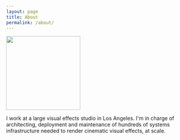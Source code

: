 ```yaml
---
layout: page
title: About
permalink: /about/
---
```


<img src="https://octodex.github.com/images/femalecodertocat.png" width="200" height="200" />

I work at a large visual effects studio in Los Angeles. I'm in charge of architecting, deployment and maintenance of hundreds of systems infrastructure needed to render cinematic visual effects, at scale.

